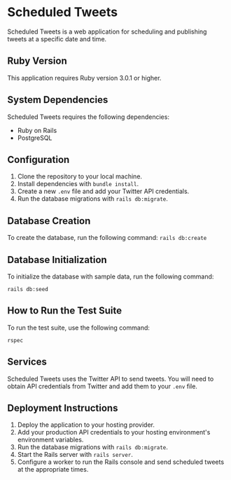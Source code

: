 # Scheduled Tweets

Scheduled Tweets is a web application for scheduling and publishing tweets at a specific date and time.

## Ruby Version

This application requires Ruby version 3.0.1 or higher.

## System Dependencies

Scheduled Tweets requires the following dependencies:

- Ruby on Rails
- PostgreSQL

## Configuration

1. Clone the repository to your local machine.
2. Install dependencies with `bundle install`.
3. Create a new `.env` file and add your Twitter API credentials.
4. Run the database migrations with `rails db:migrate`.

## Database Creation

To create the database, run the following command:
`rails db:create`


## Database Initialization

To initialize the database with sample data, run the following command:

`rails db:seed`


## How to Run the Test Suite

To run the test suite, use the following command:

`rspec`


## Services

Scheduled Tweets uses the Twitter API to send tweets. You will need to obtain API credentials from Twitter and add them to your `.env` file.

## Deployment Instructions

1. Deploy the application to your hosting provider.
2. Add your production API credentials to your hosting environment's environment variables.
3. Run the database migrations with `rails db:migrate`.
4. Start the Rails server with `rails server`.
5. Configure a worker to run the Rails console and send scheduled tweets at the appropriate times.
